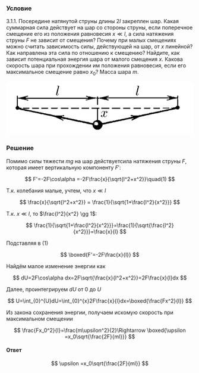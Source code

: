 ###  Условие

$3.1.1.$ Посередине натянутой струны длины $2l$ закреплен шар. Какая суммарная сила действует на шар со стороны струны, если поперечное смещение его из положения равновесия $x \ll l$, а сила натяжения струны $F$ не зависит от смещения? Почему при малых смещениях можно считать зависимость силы, действующей на шар, от $x$ линейной? Как направлена эта сила по отношению к смещению? Найдите, как зависит потенциальная энергия шара от малого смещения $x$. Какова скорость шара при прохождении им положения равновесия, если его максимальное смещение равно $x_0$? Масса шара $m$.

![ К задаче $3.1.1$ |581x164, 51%](../../img/3.1.1/3.1.1.png)

### Решение

Помимо силы тяжести $mg$ на шар действуетсила натяжения струны $F$, которая имеет вертикальную компоненту $F'$:

$$
F'=-2F\cos\alpha =-2F\frac{x}{\sqrt{l^2+x^2}}\quad(1)
$$

Т.к. колебания малые, учтем, что $x\ll l$

$$
\frac{x}{\sqrt{l^2+x^2}} = \frac{1}{\sqrt{1+\frac{l^2}{x^2}}}
$$

Т.к. $x\ll l$, то $\frac{l^2}{x^2} \gg 1$:

$$
\frac{1}{\sqrt{1+\frac{l^2}{x^2}}}=\frac{1}{\sqrt{\frac{l^2}{x^2}}}=\frac{x}{l}
$$

Подставляя в $(1)$

$$
\boxed{F'=-2F\frac{x}{l}}
$$

Найдём малое изменение энергии как

$$
dU=2F\cos\alpha dx=2F\sqrt{\frac{x}{l^2+x^2}}=2F\frac{x}{l}dx
$$

Далее, проинтегрируем $dU$ от $0$ до $U$

$$
U=\int_{0}^{U}dU=\int_{0}^{x}2F\frac{x}{l}dx=\boxed{\frac{Fx^2}{l}}
$$

Из закона сохранения энергии, получаем искомую скорость при максимальном смещении

$$
\frac{Fx_0^2}{l}=\frac{m\upsilon^2}{2}\Rightarrow \boxed{\upsilon =x_0\sqrt{\frac{2F}{ml}}}
$$

#### Ответ

$$
\upsilon =x_0\sqrt{\frac{2F}{ml}}
$$